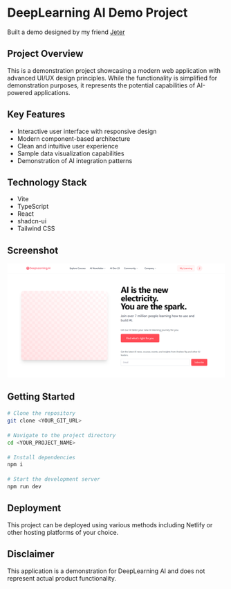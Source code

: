 # DeepLearning AI Demo Project

Built a demo designed by my friend [Jeter](https://www.linkedin.com/in/ACoAACDZnVwB2ik1jybioG5TckTRskJvm2X2f6Y?lipi=urn%3Ali%3Apage%3Ad_flagship3_messaging_conversation_detail%3BC0XryoxER%2BWW%2ByVevUA6Gw%3D%3D)

## Project Overview

This is a demonstration project showcasing a modern web application with advanced UI/UX design principles. While the functionality is simplified for demonstration purposes, it represents the potential capabilities of AI-powered applications.

## Key Features

- Interactive user interface with responsive design
- Modern component-based architecture
- Clean and intuitive user experience
- Sample data visualization capabilities
- Demonstration of AI integration patterns

## Technology Stack

- Vite
- TypeScript
- React
- shadcn-ui
- Tailwind CSS

## Screenshot

![Product Screenshot](public/screenshots/Capture.PNG)

## Getting Started

```sh
# Clone the repository
git clone <YOUR_GIT_URL>

# Navigate to the project directory
cd <YOUR_PROJECT_NAME>

# Install dependencies
npm i

# Start the development server
npm run dev
```

## Deployment

This project can be deployed using various methods including Netlify or other hosting platforms of your choice.

## Disclaimer

This application is a demonstration for DeepLearning AI and does not represent actual product functionality.
